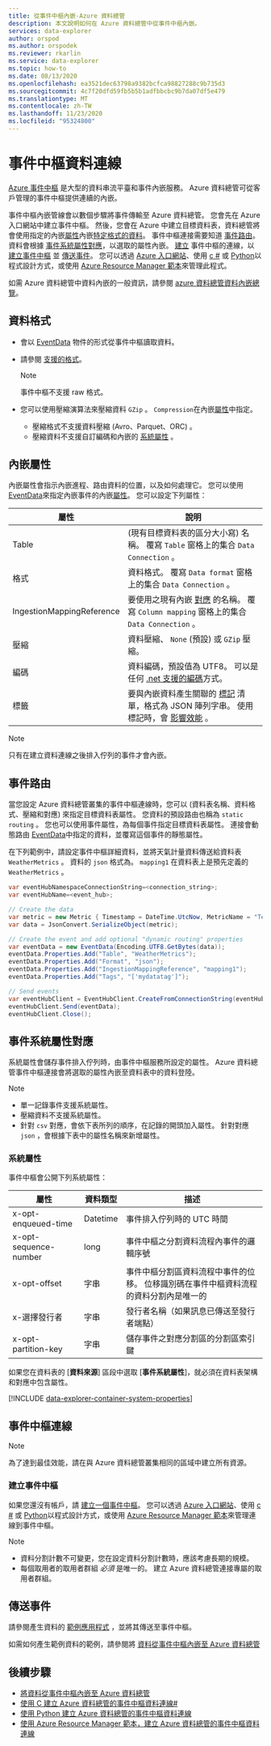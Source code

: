 ```yaml
---
title: 從事件中樞內嵌-Azure 資料總管
description: 本文說明如何在 Azure 資料總管中從事件中樞內嵌。
services: data-explorer
author: orspod
ms.author: orspodek
ms.reviewer: rkarlin
ms.service: data-explorer
ms.topic: how-to
ms.date: 08/13/2020
ms.openlocfilehash: ea3521dec63798a9382bcfca98827288c9b735d3
ms.sourcegitcommit: 4c7f20dfd59fb5b5b1adfbbcbc9b7da07df5e479
ms.translationtype: MT
ms.contentlocale: zh-TW
ms.lasthandoff: 11/23/2020
ms.locfileid: "95324800"
---
```

# <a name="event-hub-data-connection"></a>事件中樞資料連線

[Azure 事件中樞](/azure/event-hubs/event-hubs-about) 是大型的資料串流平臺和事件內嵌服務。 Azure 資料總管可從客戶管理的事件中樞提供連續的內嵌。

事件中樞內嵌管線會以數個步驟將事件傳輸至 Azure 資料總管。 您會先在 Azure 入口網站中建立事件中樞。 然後，您會在 Azure 中建立目標資料表，資料總管將會使用指定的內嵌[屬性](#ingestion-properties)內嵌[特定格式的資料](#data-format)。 事件中樞連接需要知道 [事件路由](#events-routing)。 資料會根據 [事件系統屬性對應](#event-system-properties-mapping)，以選取的屬性內嵌。 [建立](#event-hub-connection) 事件中樞的連線，以 [建立事件中樞](#create-an-event-hub) 並 [傳送事件](#send-events)。 您可以透過 [Azure 入口網站](ingest-data-event-hub.md)、使用 [c #](data-connection-event-hub-csharp.md) 或 [Python](data-connection-event-hub-python.md)以程式設計方式，或使用 [Azure Resource Manager 範本](data-connection-event-hub-resource-manager.md)來管理此程式。

如需 Azure 資料總管中資料內嵌的一般資訊，請參閱 [azure 資料總管資料內嵌總覽](ingest-data-overview.md)。

## <a name="data-format"></a>資料格式

* 會以 [EventData](/dotnet/api/microsoft.servicebus.messaging.eventdata?view=azure-dotnet) 物件的形式從事件中樞讀取資料。
* 請參閱 [支援的格式](ingestion-supported-formats.md)。
    > [!NOTE]
    > 事件中樞不支援 raw 格式。

* 您可以使用壓縮演算法來壓縮資料 `GZip` 。 `Compression`在內嵌[屬性](#ingestion-properties)中指定。
   * 壓縮格式不支援資料壓縮 (Avro、Parquet、ORC) 。
   * 壓縮資料不支援自訂編碼和內嵌的 [系統屬性](#event-system-properties-mapping) 。
  
## <a name="ingestion-properties"></a>內嵌屬性

內嵌屬性會指示內嵌進程、路由資料的位置，以及如何處理它。 您可以使用[EventData](/dotnet/api/microsoft.servicebus.messaging.eventdata.properties?view=azure-dotnet#Microsoft_ServiceBus_Messaging_EventData_Properties)來指定內嵌事件的內嵌[屬性](ingestion-properties.md)。 您可以設定下列屬性：

|屬性 |說明|
|---|---|
| Table |  (現有目標資料表的區分大小寫) 名稱。 覆寫 `Table` 窗格上的集合 `Data Connection` 。 |
| 格式 | 資料格式。 覆寫 `Data format` 窗格上的集合 `Data Connection` 。 |
| IngestionMappingReference | 要使用之現有內嵌 [對應](kusto/management/create-ingestion-mapping-command.md) 的名稱。 覆寫 `Column mapping` 窗格上的集合 `Data Connection` 。|
| 壓縮 | 資料壓縮、 `None` (預設) 或 `GZip` 壓縮。|
| 編碼 | 資料編碼，預設值為 UTF8。 可以是任何 [.net 支援的編碼](/dotnet/api/system.text.encoding?view=netframework-4.8#remarks)方式。 |
| 標籤 | 要與內嵌資料產生關聯的 [標記](kusto/management/extents-overview.md#extent-tagging) 清單，格式為 JSON 陣列字串。 使用標記時，會 [影響效能](kusto/management/extents-overview.md#performance-notes-1) 。 |

> [!NOTE]
> 只有在建立資料連線之後排入佇列的事件才會內嵌。

## <a name="events-routing"></a>事件路由

當您設定 Azure 資料總管叢集的事件中樞連線時，您可以 (資料表名稱、資料格式、壓縮和對應) 來指定目標資料表屬性。 您資料的預設路由也稱為 `static routing` 。
您也可以使用事件屬性，為每個事件指定目標資料表屬性。 連接會動態路由 [EventData](/dotnet/api/microsoft.servicebus.messaging.eventdata.properties?view=azure-dotnet#Microsoft_ServiceBus_Messaging_EventData_Properties)中指定的資料，並覆寫這個事件的靜態屬性。

在下列範例中，請設定事件中樞詳細資料，並將天氣計量資料傳送給資料表 `WeatherMetrics` 。
資料的 `json` 格式為。 `mapping1` 在資料表上是預先定義的 `WeatherMetrics` 。

```csharp
var eventHubNamespaceConnectionString=<connection_string>;
var eventHubName=<event_hub>;

// Create the data
var metric = new Metric { Timestamp = DateTime.UtcNow, MetricName = "Temperature", Value = 32 }; 
var data = JsonConvert.SerializeObject(metric);

// Create the event and add optional "dynamic routing" properties
var eventData = new EventData(Encoding.UTF8.GetBytes(data));
eventData.Properties.Add("Table", "WeatherMetrics");
eventData.Properties.Add("Format", "json");
eventData.Properties.Add("IngestionMappingReference", "mapping1");
eventData.Properties.Add("Tags", "['mydatatag']");

// Send events
var eventHubClient = EventHubClient.CreateFromConnectionString(eventHubNamespaceConnectionString, eventHubName);
eventHubClient.Send(eventData);
eventHubClient.Close();
```

## <a name="event-system-properties-mapping"></a>事件系統屬性對應

系統屬性會儲存事件排入佇列時，由事件中樞服務所設定的屬性。 Azure 資料總管事件中樞連接會將選取的屬性內嵌至資料表中的資料登陸。

> [!Note]
> * 單一記錄事件支援系統屬性。
> * 壓縮資料不支援系統屬性。
> * 針對 `csv` 對應，會依下表所列的順序，在記錄的開頭加入屬性。 針對對應 `json` ，會根據下表中的屬性名稱來新增屬性。

### <a name="system-properties"></a>系統屬性

事件中樞會公開下列系統屬性：

|屬性 |資料類型 |描述|
|---|---|---|
| x-opt-enqueued-time |Datetime | 事件排入佇列時的 UTC 時間 |
| x-opt-sequence-number |long | 事件中樞之分割資料流程內事件的邏輯序號
| x-opt-offset |字串 | 事件中樞分割區資料流程中事件的位移。 位移識別碼在事件中樞資料流程的資料分割內是唯一的 |
| x-選擇發行者 |字串 | 發行者名稱（如果訊息已傳送至發行者端點） |
| x-opt-partition-key |字串 |儲存事件之對應分割區的分割區索引鍵 |

如果您在資料表的 [**資料來源**] 區段中選取 [**事件系統屬性**]，就必須在資料表架構和對應中包含屬性。

[!INCLUDE [data-explorer-container-system-properties](includes/data-explorer-container-system-properties.md)]

## <a name="event-hub-connection"></a>事件中樞連線

> [!Note]
> 為了達到最佳效能，請在與 Azure 資料總管叢集相同的區域中建立所有資源。

### <a name="create-an-event-hub"></a>建立事件中樞

如果您還沒有帳戶，請 [建立一個事件中樞](/azure/event-hubs/event-hubs-create)。 您可以透過 [Azure 入口網站](ingest-data-event-hub.md)、使用 [c #](data-connection-event-hub-csharp.md) 或 [Python](data-connection-event-hub-python.md)以程式設計方式，或使用 [Azure Resource Manager 範本](data-connection-event-hub-resource-manager.md)來管理連線到事件中樞。


> [!Note]
> * 資料分割計數不可變更，您在設定資料分割計數時，應該考慮長期的規模。
> * 每個取用者的取用者群組 *必須* 是唯一的。 建立 Azure 資料總管連接專屬的取用者群組。

## <a name="send-events"></a>傳送事件

請參閱產生資料的 [範例應用程式](https://github.com/Azure-Samples/event-hubs-dotnet-ingest) ，並將其傳送至事件中樞。

如需如何產生範例資料的範例，請參閱將 [資料從事件中樞內嵌至 Azure 資料總管](ingest-data-event-hub.md#generate-sample-data)

## <a name="next-steps"></a>後續步驟

* [將資料從事件中樞內嵌至 Azure 資料總管](ingest-data-event-hub.md)
* [使用 C 建立 Azure 資料總管的事件中樞資料連線#](data-connection-event-hub-csharp.md)
* [使用 Python 建立 Azure 資料總管的事件中樞資料連線](data-connection-event-hub-python.md)
* [使用 Azure Resource Manager 範本，建立 Azure 資料總管的事件中樞資料連線](data-connection-event-hub-resource-manager.md)